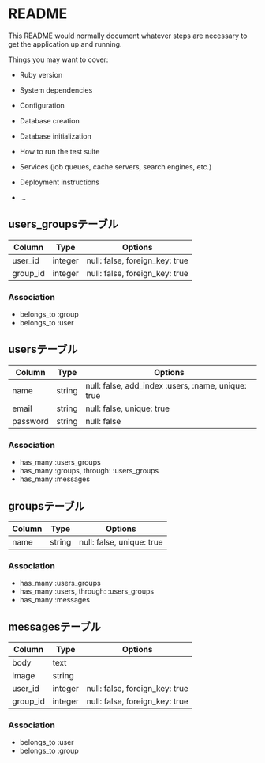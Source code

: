 # README

This README would normally document whatever steps are necessary to get the
application up and running.

Things you may want to cover:

* Ruby version

* System dependencies

* Configuration

* Database creation

* Database initialization

* How to run the test suite

* Services (job queues, cache servers, search engines, etc.)

* Deployment instructions

* ...


## users_groupsテーブル

|Column|Type|Options|
|------|----|-------|
|user_id|integer|null: false, foreign_key: true|
|group_id|integer|null: false, foreign_key: true|

### Association
- belongs_to :group
- belongs_to :user


## usersテーブル

|Column|Type|Options|
|------|----|-------|
|name|string|null: false, add_index :users, :name, unique: true|
|email|string|null: false, unique: true|
|password|string|null: false|


### Association
- has_many :users_groups
- has_many :groups, through: :users_groups
- has_many :messages




## groupsテーブル

|Column|Type|Options|
|------|----|-------|
|name|string|null: false, unique: true|

### Association
- has_many :users_groups
- has_many :users, through: :users_groups
- has_many :messages


## messagesテーブル

|Column|Type|Options|
|------|----|-------|
|body|text||
|image|string||
|user_id|integer|null: false, foreign_key: true|
|group_id|integer|null: false, foreign_key: true|

### Association
- belongs_to :user
- belongs_to :group

